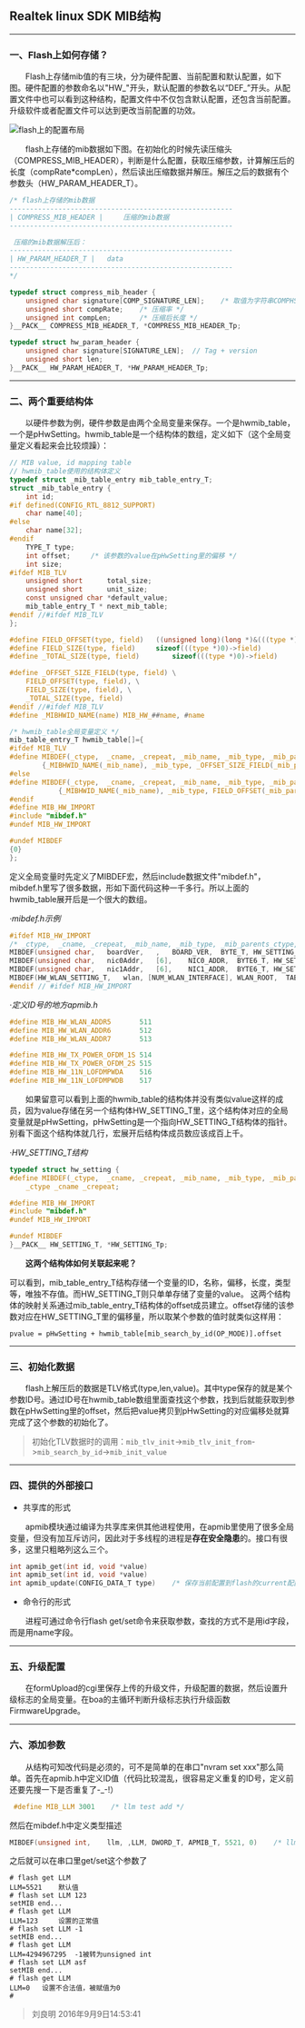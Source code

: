 ## Realtek linux SDK MIB结构



---

### 一、Flash上如何存储？

　　Flash上存储mib值的有三块，分为硬件配置、当前配置和默认配置，如下图。硬件配置的参数命名以"HW\_"开头，默认配置的参数名以“DEF\_”开头。从配置文件中也可以看到这种结构，配置文件中不仅包含默认配置，还包含当前配置。升级软件或者配置文件可以达到更改当前配置的功效。

 ![flash上的配置布局](pic/flash上的配置布局.png)

　　flash上存储的mib数据如下图。在初始化的时候先读压缩头（COMPRESS_MIB_HEADER），判断是什么配置，获取压缩参数，计算解压后的长度（compRate*compLen），然后读出压缩数据并解压。解压之后的数据有个参数头（HW_PARAM_HEADER_T）。

```c
/* flash上存储的mib数据
-------------------------------------------------------                      
| COMPRESS_MIB_HEADER | 	压缩的mib数据  
-------------------------------------------------------

 压缩的mib数据解压后：     
-------------------------------------------------------                  
| HW_PARAM_HEADER_T |   data
-------------------------------------------------------
*/

typedef struct compress_mib_header {
	unsigned char signature[COMP_SIGNATURE_LEN];	/* 取值为字符串COMPHS，COMPCS，COMPDS */
	unsigned short compRate;	/* 压缩率 */
	unsigned int compLen;		/* 压缩后长度 */
}__PACK__ COMPRESS_MIB_HEADER_T, *COMPRESS_MIB_HEADER_Tp;

typedef struct hw_param_header {
	unsigned char signature[SIGNATURE_LEN];  // Tag + version
	unsigned short len;
}__PACK__ HW_PARAM_HEADER_T, *HW_PARAM_HEADER_Tp;
```



------

### 二、两个重要结构体

　　以硬件参数为例，硬件参数是由两个全局变量来保存。一个是hwmib_table，一个是pHwSetting。hwmib_table是一个结构体的数组，定义如下（这个全局变量定义看起来会比较烦躁）：

```c
// MIB value, id mapping table
// hwmib_table使用的结构体定义
typedef struct _mib_table_entry mib_table_entry_T;
struct _mib_table_entry {
	int id;
#if defined(CONFIG_RTL_8812_SUPPORT)
	char name[40];
#else
	char name[32];
#endif
	TYPE_T type;
	int offset;		/* 该参数的value在pHwSetting里的偏移 */
	int size;
#ifdef MIB_TLV	
	unsigned short		total_size;
	unsigned short		unit_size;
	const unsigned char *default_value;
	mib_table_entry_T * next_mib_table;
#endif //#ifdef MIB_TLV	
};

#define FIELD_OFFSET(type, field)	((unsigned long)(long *)&(((type *)0)->field))
#define FIELD_SIZE(type, field)		sizeof(((type *)0)->field)
#define _TOTAL_SIZE(type, field)		sizeof(((type *)0)->field)

#define _OFFSET_SIZE_FIELD(type, field) \
	FIELD_OFFSET(type, field), \
	FIELD_SIZE(type, field), \
	_TOTAL_SIZE(type, field)
#endif //#ifdef MIB_TLV
#define _MIBHWID_NAME(name) MIB_HW_##name, #name

/* hwmib_table全局变量定义 */
mib_table_entry_T hwmib_table[]={
#ifdef MIB_TLV
#define MIBDEF(_ctype,	_cname, _crepeat, _mib_name, _mib_type, _mib_parents_ctype, _default_value, _next_tbl ) \
		{_MIBHWID_NAME(_mib_name), _mib_type, _OFFSET_SIZE_FIELD(_mib_parents_ctype, _cname), _UNIT_SIZE(_ctype), _default_value, _next_tbl},
#else
#define MIBDEF(_ctype,	_cname, _crepeat, _mib_name, _mib_type, _mib_parents_ctype, _default_value, _next_tbl ) \
			{_MIBHWID_NAME(_mib_name), _mib_type, FIELD_OFFSET(_mib_parents_ctype, _cname), FIELD_SIZE(_mib_parents_ctype, _cname)},
#endif
#define MIB_HW_IMPORT
#include "mibdef.h"
#undef MIB_HW_IMPORT

#undef MIBDEF
{0}
};
```

定义全局变量时先定义了MIBDEF宏，然后include数据文件"mibdef.h"，mibdef.h里写了很多数据，形如下面代码这种一千多行。所以上面的hwmib_table展开后是一个很大的数组。

*·mibdef.h示例*

```c
#ifdef MIB_HW_IMPORT
/* _ctype,	_cname, _crepeat, _mib_name, _mib_type, _mib_parents_ctype, _default_value, _next_tbl */
MIBDEF(unsigned char,	boardVer,	,	BOARD_VER,	BYTE_T, HW_SETTING_T, 0, 0)
MIBDEF(unsigned char,	nic0Addr,	[6],	NIC0_ADDR,	BYTE6_T, HW_SETTING_T, 0, 0)
MIBDEF(unsigned char,	nic1Addr,	[6],	NIC1_ADDR,	BYTE6_T, HW_SETTING_T, 0, 0)
MIBDEF(HW_WLAN_SETTING_T,	wlan, [NUM_WLAN_INTERFACE],	WLAN_ROOT,	TABLE_LIST_T, HW_SETTING_T, 0, hwmib_wlan_table)
#endif // #ifdef MIB_HW_IMPORT
```

*·定义ID号的地方apmib.h*

```c
#define MIB_HW_WLAN_ADDR5		511
#define MIB_HW_WLAN_ADDR6		512
#define MIB_HW_WLAN_ADDR7		513

#define MIB_HW_TX_POWER_OFDM_1S 514
#define MIB_HW_TX_POWER_OFDM_2S 515
#define MIB_HW_11N_LOFDMPWDA    516
#define MIB_HW_11N_LOFDMPWDB    517
```



　　如果留意可以看到上面的hwmib_table的结构体并没有类似value这样的成员，因为value存储在另一个结构体HW_SETTING_T里，这个结构体对应的全局变量就是pHwSetting，pHwSetting是一个指向HW_SETTING_T结构体的指针。别看下面这个结构体就几行，宏展开后结构体成员数应该成百上千。

*·HW_SETTING_T结构*

```c
typedef struct hw_setting {
#define MIBDEF(_ctype,	_cname, _crepeat, _mib_name, _mib_type, _mib_parents_ctype, _default_value, _next_tbl ) \
	_ctype _cname _crepeat;

#define MIB_HW_IMPORT
#include "mibdef.h"
#undef MIB_HW_IMPORT

#undef MIBDEF
}__PACK__ HW_SETTING_T, *HW_SETTING_Tp;
```

　　**这两个结构体如何关联起来呢？**

可以看到，mib_table_entry_T结构存储一个变量的ID，名称，偏移，长度，类型等，唯独不存值。而HW_SETTING_T则只单单存储了变量的value。 这两个结构体的映射关系通过mib_table_entry_T结构体的offset成员建立。offset存储的该参数对应在HW_SETTING_T里的偏移量，所以取某个参数的值时就类似这样用：

`pvalue = pHwSetting + hwmib_table[mib_search_by_id(OP_MODE)].offset`



---

### 三、初始化数据

　　flash上解压后的数据是TLV格式(type,len,value)。其中type保存的就是某个参数ID号。通过ID号在hwmib_table数组里面查找这个参数，找到后就能获取到参数在pHwSetting里的offset，然后把value拷贝到pHwSetting的对应偏移处就算完成了这个参数的初始化了。

> 初始化TLV数据时的调用：`mib_tlv_init`->`mib_tlv_init_from`->`mib_search_by_id`->`mib_init_value`



---

### 四、提供的外部接口

* 共享库的形式

　　apmib模块通过编译为共享库来供其他进程使用，在apmib里使用了很多全局变量，但没有加互斥访问，因此对于多线程的进程是**存在安全隐患**的。接口有很多，这里只粗略列这么三个。

```c
int apmib_get(int id, void *value)
int apmib_set(int id, void *value)
int apmib_update(CONFIG_DATA_T type)	/* 保存当前配置到flash的current配置区 */
```

* 命令行的形式

　　进程可通过命令行flash get/set命令来获取参数，查找的方式不是用id字段，而是用name字段。



------

### 五、升级配置

　　在formUpload的cgi里保存上传的升级文件，升级配置的数据，然后设置升级标志的全局变量。在boa的主循环判断升级标志执行升级函数FirmwareUpgrade。



---

### 六、添加参数

　　从结构可知改代码是必须的，可不是简单的在串口"nvram set xxx"那么简单。首先在apmib.h中定义ID值（代码比较混乱，很容易定义重复的ID号，定义前还要先搜一下是否重复了-_-!）

```c
 #define MIB_LLM 3001    /* llm test add */
```

然后在mibdef.h中定义类型描述

```c
MIBDEF(unsigned int,    llm, ,LLM, DWORD_T, APMIB_T, 5521, 0)    /* llm test add */
```

之后就可以在串口里get/set这个参数了

```shell
# flash get LLM		
LLM=5521	默认值
# flash set LLM 123
setMIB end...
# flash get LLM
LLM=123		设置的正常值
# flash set LLM -1 
setMIB end...
# flash get LLM
LLM=4294967295  -1被转为unsigned int
# flash set LLM asf
setMIB end...
# flash get LLM
LLM=0	设置不合法值，被赋值为0
# 
```



> 刘良明 2016年9月9日14:53:41



